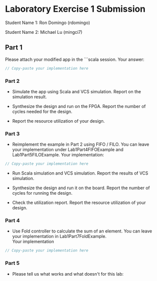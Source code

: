 # Laboratory Exercise 1 Submission
Student Name 1: Ron Domingo (rdomingo)

Student Name 2: Michael Lu (mingci7)

## Part 1
Please attach your modified app in the \`\`\`scala session.
Your answer:
```scala
// Copy-paste your implementation here
```

### Part 2
* Simulate the app using Scala and VCS simulation. Report on the simulation result. 

* Synthesize the design and run on the FPGA. Report the number of cycles needed for the design. 

* Report the resource utilization of your design. 


### Part 3
* Reimplement the example in Part 2 using FIFO / FILO. You can leave your implementation under Lab1Part4FIFOExample and Lab1Part5FILOExample. 
Your implementation: 
```scala
// Copy-paste your implementation here
```

* Run Scala simulation and VCS simulation. Report the results of VCS simulation.

* Synthesize the design and run it on the board. Report the number of cycles for running the design. 

* Check the utilization report. Report the resource utilization of your design.


### Part 4
* Use Fold controller to calculate the sum of an element. You can leave your implementation in Lab1Part7FoldExample.  
Your implementation
```scala
// Copy-paste your implementation here
```

### Part 5
* Please tell us what works and what doesn't for this lab:
